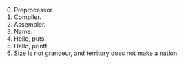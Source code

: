 0. Preprocessor.
1. Compiler.
2. Assembler.
3. Name.
4. Hello, puts.
5. Hello, printf.
6. Size is not grandeur, and territory does not make a nation
